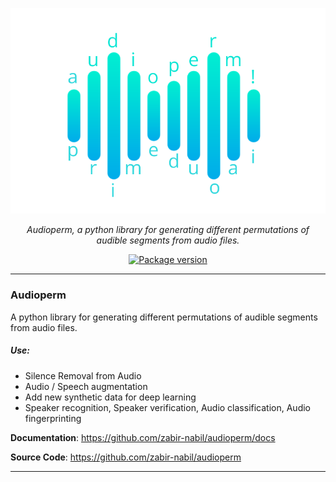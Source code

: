 <p align="center">
  <a href="#"><img src="docs/images/logo.png" alt="audioperm"></a>
</p>
<p align="center">
    <em>Audioperm, a python library for generating different permutations of audible segments from audio files.</em>
</p>
<p align="center">
<a href="https://pypi.org/project/autoocr/" target="_blank">
    <img src="https://img.shields.io/pypi/v/autoocr?color=%2334D058&label=pypi%20package" alt="Package version">
</a>
</p>

---
### Audioperm
A python library for generating different permutations of audible segments from audio files. 

##### Use:

* Silence Removal from Audio
* Audio / Speech augmentation
* Add new synthetic data for deep learning
* Speaker recognition, Speaker verification, Audio classification, Audio fingerprinting


**Documentation**: <a href="https://github.com/zabir-nabil/audioperm/docs" target="_blank">https://github.com/zabir-nabil/audioperm/docs</a>

**Source Code**: <a href="https://github.com/zabir-nabil/audioperm" target="_blank">https://github.com/zabir-nabil/audioperm</a>

---